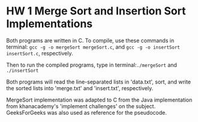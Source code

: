 # HW 1 Merge Sort and Insertion Sort Implementations

Both programs are written in C. To compile, use these commands in terminal:
`gcc -g -o mergeSort mergeSort.c`, and
`gcc -g -o insertSort insertSort.c`, respectively. 

Then to run the compiled programs, type in terminal:`./mergeSort` and `./insertSort`

Both programs will read the line-separated lists in 'data.txt', sort, and write the sorted lists into 'merge.txt' and 'insert.txt', respectively. 

MergeSort implementation was adapted to C from the Java implementation from khanacademy's 'implement challenges' on the subject. GeeksForGeeks was also used as reference for the pseudocode.   
